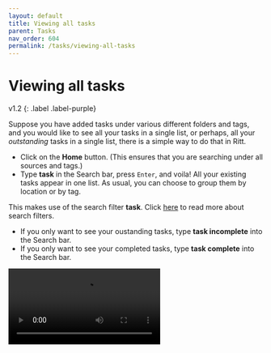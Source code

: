 ```yaml
---
layout: default
title: Viewing all tasks
parent: Tasks
nav_order: 604
permalink: /tasks/viewing-all-tasks
---
```


# Viewing all tasks
v1.2
{: .label .label-purple}

Suppose you have added tasks under various different folders and tags, and you would like to see all your tasks in a single list, or perhaps, all your *outstanding* tasks in a single list, there is a simple way to do that in Ritt.

- Click on the **Home** button. (This ensures that you are searching under all sources and tags.)
- Type **task** in the Search bar, press `Enter`, and voila! All your existing tasks appear in one list. As usual, you can choose to group them by location or by tag.

This makes use of the search filter **task**. Click [here](/search/search-filters) to read more about search filters.

- If you only want to see your oustanding tasks, type **task incomplete** into the Search bar.
- If you only want to see your completed tasks, type **task complete** into the Search bar.

<video autoplay loop controls>
<source src="../img/v1.2-MP4-Viewing-All-Tasks.mp4" type="video/mp4">
</video>